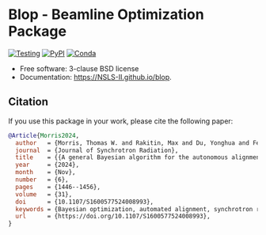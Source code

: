 # Blop - Beamline Optimization Package


[![Testing](https://github.com/NSLS-II/blop/actions/workflows/ci.yml/badge.svg)](https://github.com/NSLS-II/blop/actions/workflows/ci.yml)
[![PyPI](https://img.shields.io/pypi/v/blop.svg)](https://pypi.python.org/pypi/blop)
[![Conda](https://img.shields.io/conda/vn/conda-forge/bloptools.svg)](https://anaconda.org/conda-forge/bloptools)

* Free software: 3-clause BSD license
* Documentation: <https://NSLS-II.github.io/blop>.


## Citation

If you use this package in your work, please cite the following paper:

```bibtex
@Article{Morris2024,
  author   = {Morris, Thomas W. and Rakitin, Max and Du, Yonghua and Fedurin, Mikhail and Giles, Abigail C. and Leshchev, Denis and Li, William H. and Romasky, Brianna and Stavitski, Eli and Walter, Andrew L. and Moeller, Paul and Nash, Boaz and Islegen-Wojdyla, Antoine},
  journal  = {Journal of Synchrotron Radiation},
  title    = {{A general Bayesian algorithm for the autonomous alignment of beamlines}},
  year     = {2024},
  month    = {Nov},
  number   = {6},
  pages    = {1446--1456},
  volume   = {31},
  doi      = {10.1107/S1600577524008993},
  keywords = {Bayesian optimization, automated alignment, synchrotron radiation, digital twins, machine learning},
  url      = {https://doi.org/10.1107/S1600577524008993},
}
```
